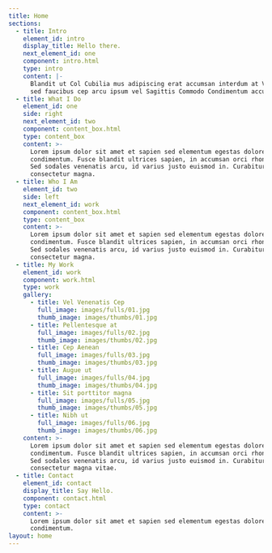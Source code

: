 ```yaml
---
title: Home
sections:
  - title: Intro
    element_id: intro
    display_title: Hello there.
    next_element_id: one
    component: intro.html
    type: intro
    content: |-
      Blandit ut Col Cubilia mus adipiscing erat accumsan interdum at Vestibulum
      sed faucibus cep arcu ipsum vel Sagittis Commodo Condimentum accumsan.
  - title: What I Do
    element_id: one
    side: right
    next_element_id: two
    component: content_box.html
    type: content_box
    content: >-
      Lorem ipsum dolor sit amet et sapien sed elementum egestas dolore
      condimentum. Fusce blandit ultrices sapien, in accumsan orci rhoncus eu.
      Sed sodales venenatis arcu, id varius justo euismod in. Curabitur egestas
      consectetur magna.
  - title: Who I Am
    element_id: two
    side: left
    next_element_id: work
    component: content_box.html
    type: content_box
    content: >-
      Lorem ipsum dolor sit amet et sapien sed elementum egestas dolore
      condimentum. Fusce blandit ultrices sapien, in accumsan orci rhoncus eu.
      Sed sodales venenatis arcu, id varius justo euismod in. Curabitur egestas
      consectetur magna.
  - title: My Work
    element_id: work
    component: work.html
    type: work
    gallery:
      - title: Vel Venenatis Cep
        full_image: images/fulls/01.jpg
        thumb_image: images/thumbs/01.jpg
      - title: Pellentesque at
        full_image: images/fulls/02.jpg
        thumb_image: images/thumbs/02.jpg
      - title: Cep Aenean
        full_image: images/fulls/03.jpg
        thumb_image: images/thumbs/03.jpg
      - title: Augue ut
        full_image: images/fulls/04.jpg
        thumb_image: images/thumbs/04.jpg
      - title: Sit porttitor magna
        full_image: images/fulls/05.jpg
        thumb_image: images/thumbs/05.jpg
      - title: Nibh ut
        full_image: images/fulls/06.jpg
        thumb_image: images/thumbs/06.jpg
    content: >-
      Lorem ipsum dolor sit amet et sapien sed elementum egestas dolore
      condimentum. Fusce blandit ultrices sapien, in accumsan orci rhoncus eu.
      Sed sodales venenatis arcu, id varius justo euismod in. Curabitur egestas
      consectetur magna vitae.
  - title: Contact
    element_id: contact
    display_title: Say Hello.
    component: contact.html
    type: contact
    content: >-
      Lorem ipsum dolor sit amet et sapien sed elementum egestas dolore
      condimentum.
layout: home
---
```

